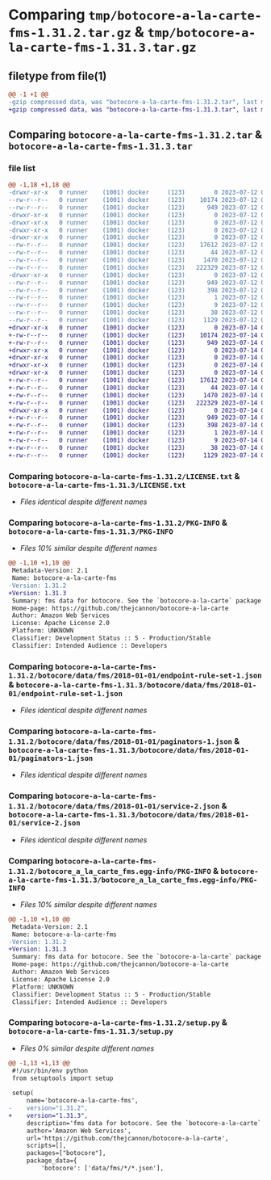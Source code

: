 # Comparing `tmp/botocore-a-la-carte-fms-1.31.2.tar.gz` & `tmp/botocore-a-la-carte-fms-1.31.3.tar.gz`

## filetype from file(1)

```diff
@@ -1 +1 @@
-gzip compressed data, was "botocore-a-la-carte-fms-1.31.2.tar", last modified: Wed Jul 12 01:44:39 2023, max compression
+gzip compressed data, was "botocore-a-la-carte-fms-1.31.3.tar", last modified: Fri Jul 14 01:46:17 2023, max compression
```

## Comparing `botocore-a-la-carte-fms-1.31.2.tar` & `botocore-a-la-carte-fms-1.31.3.tar`

### file list

```diff
@@ -1,18 +1,18 @@
-drwxr-xr-x   0 runner    (1001) docker     (123)        0 2023-07-12 01:44:39.463279 botocore-a-la-carte-fms-1.31.2/
--rw-r--r--   0 runner    (1001) docker     (123)    10174 2023-07-12 01:44:39.000000 botocore-a-la-carte-fms-1.31.2/LICENSE.txt
--rw-r--r--   0 runner    (1001) docker     (123)      949 2023-07-12 01:44:39.463279 botocore-a-la-carte-fms-1.31.2/PKG-INFO
-drwxr-xr-x   0 runner    (1001) docker     (123)        0 2023-07-12 01:44:39.463279 botocore-a-la-carte-fms-1.31.2/botocore/
-drwxr-xr-x   0 runner    (1001) docker     (123)        0 2023-07-12 01:44:39.463279 botocore-a-la-carte-fms-1.31.2/botocore/data/
-drwxr-xr-x   0 runner    (1001) docker     (123)        0 2023-07-12 01:44:39.463279 botocore-a-la-carte-fms-1.31.2/botocore/data/fms/
-drwxr-xr-x   0 runner    (1001) docker     (123)        0 2023-07-12 01:44:39.463279 botocore-a-la-carte-fms-1.31.2/botocore/data/fms/2018-01-01/
--rw-r--r--   0 runner    (1001) docker     (123)    17612 2023-07-12 01:44:12.000000 botocore-a-la-carte-fms-1.31.2/botocore/data/fms/2018-01-01/endpoint-rule-set-1.json
--rw-r--r--   0 runner    (1001) docker     (123)       44 2023-07-12 01:44:12.000000 botocore-a-la-carte-fms-1.31.2/botocore/data/fms/2018-01-01/examples-1.json
--rw-r--r--   0 runner    (1001) docker     (123)     1470 2023-07-12 01:44:12.000000 botocore-a-la-carte-fms-1.31.2/botocore/data/fms/2018-01-01/paginators-1.json
--rw-r--r--   0 runner    (1001) docker     (123)   222329 2023-07-12 01:44:12.000000 botocore-a-la-carte-fms-1.31.2/botocore/data/fms/2018-01-01/service-2.json
-drwxr-xr-x   0 runner    (1001) docker     (123)        0 2023-07-12 01:44:39.463279 botocore-a-la-carte-fms-1.31.2/botocore_a_la_carte_fms.egg-info/
--rw-r--r--   0 runner    (1001) docker     (123)      949 2023-07-12 01:44:39.000000 botocore-a-la-carte-fms-1.31.2/botocore_a_la_carte_fms.egg-info/PKG-INFO
--rw-r--r--   0 runner    (1001) docker     (123)      398 2023-07-12 01:44:39.000000 botocore-a-la-carte-fms-1.31.2/botocore_a_la_carte_fms.egg-info/SOURCES.txt
--rw-r--r--   0 runner    (1001) docker     (123)        1 2023-07-12 01:44:39.000000 botocore-a-la-carte-fms-1.31.2/botocore_a_la_carte_fms.egg-info/dependency_links.txt
--rw-r--r--   0 runner    (1001) docker     (123)        9 2023-07-12 01:44:39.000000 botocore-a-la-carte-fms-1.31.2/botocore_a_la_carte_fms.egg-info/top_level.txt
--rw-r--r--   0 runner    (1001) docker     (123)       38 2023-07-12 01:44:39.463279 botocore-a-la-carte-fms-1.31.2/setup.cfg
--rw-r--r--   0 runner    (1001) docker     (123)     1129 2023-07-12 01:44:39.000000 botocore-a-la-carte-fms-1.31.2/setup.py
+drwxr-xr-x   0 runner    (1001) docker     (123)        0 2023-07-14 01:46:17.646737 botocore-a-la-carte-fms-1.31.3/
+-rw-r--r--   0 runner    (1001) docker     (123)    10174 2023-07-14 01:46:17.000000 botocore-a-la-carte-fms-1.31.3/LICENSE.txt
+-rw-r--r--   0 runner    (1001) docker     (123)      949 2023-07-14 01:46:17.646737 botocore-a-la-carte-fms-1.31.3/PKG-INFO
+drwxr-xr-x   0 runner    (1001) docker     (123)        0 2023-07-14 01:46:17.642737 botocore-a-la-carte-fms-1.31.3/botocore/
+drwxr-xr-x   0 runner    (1001) docker     (123)        0 2023-07-14 01:46:17.642737 botocore-a-la-carte-fms-1.31.3/botocore/data/
+drwxr-xr-x   0 runner    (1001) docker     (123)        0 2023-07-14 01:46:17.642737 botocore-a-la-carte-fms-1.31.3/botocore/data/fms/
+drwxr-xr-x   0 runner    (1001) docker     (123)        0 2023-07-14 01:46:17.646737 botocore-a-la-carte-fms-1.31.3/botocore/data/fms/2018-01-01/
+-rw-r--r--   0 runner    (1001) docker     (123)    17612 2023-07-14 01:45:45.000000 botocore-a-la-carte-fms-1.31.3/botocore/data/fms/2018-01-01/endpoint-rule-set-1.json
+-rw-r--r--   0 runner    (1001) docker     (123)       44 2023-07-14 01:45:45.000000 botocore-a-la-carte-fms-1.31.3/botocore/data/fms/2018-01-01/examples-1.json
+-rw-r--r--   0 runner    (1001) docker     (123)     1470 2023-07-14 01:45:45.000000 botocore-a-la-carte-fms-1.31.3/botocore/data/fms/2018-01-01/paginators-1.json
+-rw-r--r--   0 runner    (1001) docker     (123)   222329 2023-07-14 01:45:45.000000 botocore-a-la-carte-fms-1.31.3/botocore/data/fms/2018-01-01/service-2.json
+drwxr-xr-x   0 runner    (1001) docker     (123)        0 2023-07-14 01:46:17.646737 botocore-a-la-carte-fms-1.31.3/botocore_a_la_carte_fms.egg-info/
+-rw-r--r--   0 runner    (1001) docker     (123)      949 2023-07-14 01:46:17.000000 botocore-a-la-carte-fms-1.31.3/botocore_a_la_carte_fms.egg-info/PKG-INFO
+-rw-r--r--   0 runner    (1001) docker     (123)      398 2023-07-14 01:46:17.000000 botocore-a-la-carte-fms-1.31.3/botocore_a_la_carte_fms.egg-info/SOURCES.txt
+-rw-r--r--   0 runner    (1001) docker     (123)        1 2023-07-14 01:46:17.000000 botocore-a-la-carte-fms-1.31.3/botocore_a_la_carte_fms.egg-info/dependency_links.txt
+-rw-r--r--   0 runner    (1001) docker     (123)        9 2023-07-14 01:46:17.000000 botocore-a-la-carte-fms-1.31.3/botocore_a_la_carte_fms.egg-info/top_level.txt
+-rw-r--r--   0 runner    (1001) docker     (123)       38 2023-07-14 01:46:17.646737 botocore-a-la-carte-fms-1.31.3/setup.cfg
+-rw-r--r--   0 runner    (1001) docker     (123)     1129 2023-07-14 01:46:17.000000 botocore-a-la-carte-fms-1.31.3/setup.py
```

### Comparing `botocore-a-la-carte-fms-1.31.2/LICENSE.txt` & `botocore-a-la-carte-fms-1.31.3/LICENSE.txt`

 * *Files identical despite different names*

### Comparing `botocore-a-la-carte-fms-1.31.2/PKG-INFO` & `botocore-a-la-carte-fms-1.31.3/PKG-INFO`

 * *Files 10% similar despite different names*

```diff
@@ -1,10 +1,10 @@
 Metadata-Version: 2.1
 Name: botocore-a-la-carte-fms
-Version: 1.31.2
+Version: 1.31.3
 Summary: fms data for botocore. See the `botocore-a-la-carte` package for more info.
 Home-page: https://github.com/thejcannon/botocore-a-la-carte
 Author: Amazon Web Services
 License: Apache License 2.0
 Platform: UNKNOWN
 Classifier: Development Status :: 5 - Production/Stable
 Classifier: Intended Audience :: Developers
```

### Comparing `botocore-a-la-carte-fms-1.31.2/botocore/data/fms/2018-01-01/endpoint-rule-set-1.json` & `botocore-a-la-carte-fms-1.31.3/botocore/data/fms/2018-01-01/endpoint-rule-set-1.json`

 * *Files identical despite different names*

### Comparing `botocore-a-la-carte-fms-1.31.2/botocore/data/fms/2018-01-01/paginators-1.json` & `botocore-a-la-carte-fms-1.31.3/botocore/data/fms/2018-01-01/paginators-1.json`

 * *Files identical despite different names*

### Comparing `botocore-a-la-carte-fms-1.31.2/botocore/data/fms/2018-01-01/service-2.json` & `botocore-a-la-carte-fms-1.31.3/botocore/data/fms/2018-01-01/service-2.json`

 * *Files identical despite different names*

### Comparing `botocore-a-la-carte-fms-1.31.2/botocore_a_la_carte_fms.egg-info/PKG-INFO` & `botocore-a-la-carte-fms-1.31.3/botocore_a_la_carte_fms.egg-info/PKG-INFO`

 * *Files 10% similar despite different names*

```diff
@@ -1,10 +1,10 @@
 Metadata-Version: 2.1
 Name: botocore-a-la-carte-fms
-Version: 1.31.2
+Version: 1.31.3
 Summary: fms data for botocore. See the `botocore-a-la-carte` package for more info.
 Home-page: https://github.com/thejcannon/botocore-a-la-carte
 Author: Amazon Web Services
 License: Apache License 2.0
 Platform: UNKNOWN
 Classifier: Development Status :: 5 - Production/Stable
 Classifier: Intended Audience :: Developers
```

### Comparing `botocore-a-la-carte-fms-1.31.2/setup.py` & `botocore-a-la-carte-fms-1.31.3/setup.py`

 * *Files 0% similar despite different names*

```diff
@@ -1,13 +1,13 @@
 #!/usr/bin/env python
 from setuptools import setup
 
 setup(
     name='botocore-a-la-carte-fms',
-    version="1.31.2",
+    version="1.31.3",
     description='fms data for botocore. See the `botocore-a-la-carte` package for more info.',
     author='Amazon Web Services',
     url='https://github.com/thejcannon/botocore-a-la-carte',
     scripts=[],
     packages=["botocore"],
     package_data={
         'botocore': ['data/fms/*/*.json'],
```

